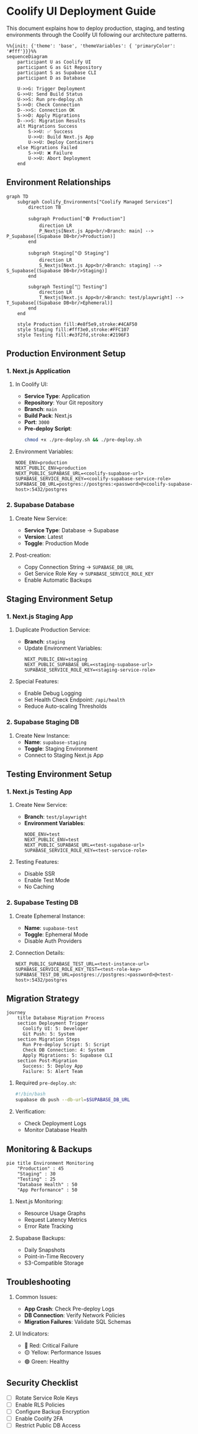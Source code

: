 # Coolify UI Deployment Guide

This document explains how to deploy production, staging, and testing environments through the Coolify UI following our architecture patterns.

```mermaid
%%{init: {'theme': 'base', 'themeVariables': { 'primaryColor': '#fff'}}}%%
sequenceDiagram
    participant U as Coolify UI
    participant G as Git Repository
    participant S as Supabase CLI
    participant D as Database

    U->>G: Trigger Deployment
    G->>U: Send Build Status
    U->>S: Run pre-deploy.sh
    S->>D: Check Connection
    D-->>S: Connection OK
    S->>D: Apply Migrations
    D-->>S: Migration Results
    alt Migrations Success
        S->>U: ✅ Success
        U->>U: Build Next.js App
        U->>U: Deploy Containers
    else Migrations Failed
        S->>U: ❌ Failure
        U->>U: Abort Deployment
    end
```

## Environment Relationships

```mermaid
graph TD
    subgraph Coolify_Environments["Coolify Managed Services"]
        direction TB

        subgraph Production["🟢 Production"]
            direction LR
            P_Nextjs[Next.js App<br/>Branch: main] --> P_Supabase[(Supabase DB<br/>Production)]
        end

        subgraph Staging["🟡 Staging"]
            direction LR
            S_Nextjs[Next.js App<br/>Branch: staging] --> S_Supabase[(Supabase DB<br/>Staging)]
        end

        subgraph Testing["🔵 Testing"]
            direction LR
            T_Nextjs[Next.js App<br/>Branch: test/playwright] --> T_Supabase[(Supabase DB<br/>Ephemeral)]
        end
    end

    style Production fill:#e8f5e9,stroke:#4CAF50
    style Staging fill:#fff3e0,stroke:#FFC107
    style Testing fill:#e3f2fd,stroke:#2196F3
```

## Production Environment Setup

### 1. Next.js Application

1. In Coolify UI:

   - **Service Type**: Application
   - **Repository**: Your Git repository
   - **Branch**: `main`
   - **Build Pack**: Next.js
   - **Port**: `3000`
   - **Pre-deploy Script**:
     ```bash
     chmod +x ./pre-deploy.sh && ./pre-deploy.sh
     ```

2. Environment Variables:
   ```env
   NODE_ENV=production
   NEXT_PUBLIC_ENV=production
   NEXT_PUBLIC_SUPABASE_URL=<coolify-supabase-url>
   SUPABASE_SERVICE_ROLE_KEY=<coolify-supabase-service-role>
   SUPABASE_DB_URL=postgres://postgres:<password>@<coolify-supabase-host>:5432/postgres
   ```

### 2. Supabase Database

1. Create New Service:

   - **Service Type**: Database → Supabase
   - **Version**: Latest
   - **Toggle**: Production Mode

2. Post-creation:
   - Copy Connection String → `SUPABASE_DB_URL`
   - Get Service Role Key → `SUPABASE_SERVICE_ROLE_KEY`
   - Enable Automatic Backups

## Staging Environment Setup

### 1. Next.js Staging App

1. Duplicate Production Service:

   - **Branch**: `staging`
   - Update Environment Variables:
     ```env
     NEXT_PUBLIC_ENV=staging
     NEXT_PUBLIC_SUPABASE_URL=<staging-supabase-url>
     SUPABASE_SERVICE_ROLE_KEY=<staging-service-role>
     ```

2. Special Features:
   - Enable Debug Logging
   - Set Health Check Endpoint: `/api/health`
   - Reduce Auto-scaling Thresholds

### 2. Supabase Staging DB

1. Create New Instance:
   - **Name**: `supabase-staging`
   - **Toggle**: Staging Environment
   - Connect to Staging Next.js App

## Testing Environment Setup

### 1. Next.js Testing App

1. Create New Service:

   - **Branch**: `test/playwright`
   - **Environment Variables**:
     ```env
     NODE_ENV=test
     NEXT_PUBLIC_ENV=test
     NEXT_PUBLIC_SUPABASE_URL=<test-supabase-url>
     SUPABASE_SERVICE_ROLE_KEY=<test-service-role>
     ```

2. Testing Features:
   - Disable SSR
   - Enable Test Mode
   - No Caching

### 2. Supabase Testing DB

1. Create Ephemeral Instance:

   - **Name**: `supabase-test`
   - **Toggle**: Ephemeral Mode
   - Disable Auth Providers

2. Connection Details:
   ```env
   NEXT_PUBLIC_SUPABASE_TEST_URL=<test-instance-url>
   SUPABASE_SERVICE_ROLE_KEY_TEST=<test-role-key>
   SUPABASE_TEST_DB_URL=postgres://postgres:<password>@<test-host>:5432/postgres
   ```

## Migration Strategy

```mermaid
journey
    title Database Migration Process
    section Deployment Trigger
      Coolify UI: 5: Developer
      Git Push: 5: System
    section Migration Steps
      Run Pre-deploy Script: 5: Script
      Check DB Connection: 4: System
      Apply Migrations: 5: Supabase CLI
    section Post-Migration
      Success: 5: Deploy App
      Failure: 5: Alert Team
```

1. Required `pre-deploy.sh`:

   ```bash
   #!/bin/bash
   supabase db push --db-url=$SUPABASE_DB_URL
   ```

2. Verification:
   - Check Deployment Logs
   - Monitor Database Health

## Monitoring & Backups

```mermaid
pie title Environment Monitoring
    "Production" : 45
    "Staging" : 30
    "Testing" : 25
    "Database Health" : 50
    "App Performance" : 50
```

1. Next.js Monitoring:

   - Resource Usage Graphs
   - Request Latency Metrics
   - Error Rate Tracking

2. Supabase Backups:
   - Daily Snapshots
   - Point-in-Time Recovery
   - S3-Compatible Storage

## Troubleshooting

1. Common Issues:

   - **App Crash**: Check Pre-deploy Logs
   - **DB Connection**: Verify Network Policies
   - **Migration Failures**: Validate SQL Schemas

2. UI Indicators:
   - 🔴 Red: Critical Failure
   - 🟡 Yellow: Performance Issues
   - 🟢 Green: Healthy

## Security Checklist

- [ ] Rotate Service Role Keys
- [ ] Enable RLS Policies
- [ ] Configure Backup Encryption
- [ ] Enable Coolify 2FA
- [ ] Restrict Public DB Access
